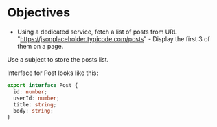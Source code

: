 # Objectives

- Using a dedicated service, fetch a list of posts from URL "https://jsonplaceholder.typicode.com/posts" - Display the first 3 of them on a page.

Use a subject to store the posts list.

Interface for Post looks like this:

```ts
export interface Post {
  id: number;
  userId: number;
  title: string;
  body: string;
}
```
